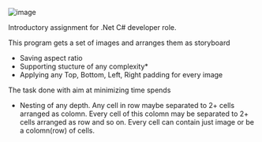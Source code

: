 ![image](https://github.com/CapSparkle/ImageTiles/assets/25351821/4eb53008-1f62-4516-b29a-8cdd7045de6f)

Introductory assignment for .Net C# developer role.

This program gets a set of images and arranges them as storyboard
- Saving aspect ratio 
- Supporting stucture of any complexity*
- Applying any Top, Bottom, Left, Right padding for every image

The task done with aim at minimizing time spends

* Nesting of any depth. Any cell in row maybe separated to 2+ cells arranged as colomn. Every cell of this colomn may be separated to 2+ cells arranged as row and so on. Every cell can contain just image or be a colomn(row) of cells.
